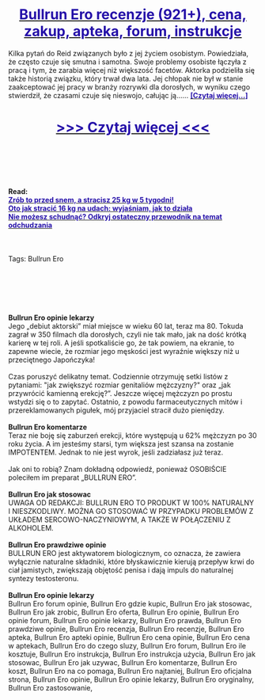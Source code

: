 <h1 style="text-align: center;"><a href="http://dgh.naserotdina.ru/kF6r1rpQ?sub_id_1=pl-newb-bullrun-new7"><strong><span style="color: rgb(38, 17, 169);">Bullrun Ero recenzje (921+), cena, zakup, apteka, forum, instrukcje</span></strong></a></h1>
<p>Kilka pytań do Reid związanych było z jej życiem osobistym. Powiedziała, że ​​często czuje się smutna i samotna. Swoje problemy osobiste łączyła z pracą i tym, że zarabia więcej niż większość facetów. Aktorka podzieliła się także historią związku, który trwał dwa lata. Jej chłopak nie był w stanie zaakceptować jej pracy w branży rozrywki dla dorosłych, w wyniku czego stwierdził, że czasami czuje się nieswojo, całując ją...... <strong><a href="http://dgh.naserotdina.ru/kF6r1rpQ?sub_id_1=pl-newb-bullrun-new7"><span style="color: rgb(38, 17, 169);">[Czytaj więcej...]</span></a></strong></p>
<h1 style="text-align: center;"><a href="http://dgh.naserotdina.ru/kF6r1rpQ?sub_id_1=pl-newb-bullrun-new7"><strong><span style="color: rgb(38, 17, 169);"> >>> Czytaj więcej <<< </span></strong></a></h1>
<br>
<br>
<br>
<br>
<br>
<b>Read:</b><br>
<b><a href="http://dgh.naserotdina.ru/kF6r1rpQ?sub_id_1=pl-newb-bullrun-new7"><span style="color: rgb(38, 17, 169);">Zrób to przed snem, a stracisz 25 kg w 5 tygodni!</span></a></b><br>
<b><a href="http://dgh.naserotdina.ru/kF6r1rpQ?sub_id_1=pl-newb-bullrun-new7"><span style="color: rgb(38, 17, 169);">Oto jak stracić 16 kg na udach: wyjaśniam, jak to działa</span></a></b><br>
<b><a href="http://dgh.naserotdina.ru/kF6r1rpQ?sub_id_1=pl-newb-bullrun-new7"><span style="color: rgb(38, 17, 169);">Nie możesz schudnąć? Odkryj ostateczny przewodnik na temat odchudzania</span></a></b><br>
<br><br><br>
Tags: Bullrun Ero<br><br><br><br><br><br><br>
<b>Bullrun Ero opinie lekarzy</b><br>
Jego „debiut aktorski” miał miejsce w wieku 60 lat, teraz ma 80. Tokuda zagrał w 350 filmach dla dorosłych, czyli nie tak mało, jak na dość krótką karierę w tej roli. A jeśli spotkaliście go, że tak powiem, na ekranie, to zapewne wiecie, że rozmiar jego męskości jest wyraźnie większy niż u przeciętnego Japończyka!
<br><br>
Czas poruszyć delikatny temat. Codziennie otrzymuję setki listów z pytaniami: "jak zwiększyć rozmiar genitaliów mężczyzny?" oraz „jak przywrócić kamienną erekcję?”. Jeszcze więcej mężczyzn po prostu wstydzi się o to zapytać. Ostatnio, z powodu farmaceutycznych mitów i przereklamowanych pigułek, mój przyjaciel stracił dużo pieniędzy.
<br><br>
<b>Bullrun Ero komentarze</b><br>
Teraz nie boję się zaburzeń erekcji, które występują u 62% mężczyzn po 30 roku życia. A im jesteśmy starsi, tym większa jest szansa na zostanie IMPOTENTEM. Jednak to nie jest wyrok, jeśli zadziałasz już teraz.
<br><br>
Jak oni to robią? Znam dokładną odpowiedź, ponieważ OSOBIŚCIE poleciłem im preparat „BULLRUN ERO”.
<br><br>
<b>Bullrun Ero jak stosowac</b><br>
UWAGA OD REDAKCJI:
BULLRUN ERO TO PRODUKT W 100% NATURALNY I NIESZKODLIWY. MOŻNA GO STOSOWAĆ W PRZYPADKU PROBLEMÓW Z UKŁADEM SERCOWO-NACZYNIOWYM, A TAKŻE W POŁĄCZENIU Z ALKOHOLEM.
<br><br>
<b>Bullrun Ero prawdziwe opinie</b><br>
BULLRUN ERO jest aktywatorem biologicznym, co oznacza, że ​​zawiera wyłącznie naturalne składniki, które błyskawicznie kierują przepływ krwi do ciał jamistych, zwiększają objętość penisa i dają impuls do naturalnej syntezy testosteronu.
<br><br>
<b>Bullrun Ero opinie lekarzy</b><br>
Bullrun Ero forum opinie, Bullrun Ero gdzie kupic, Bullrun Ero jak stosowac, Bullrun Ero jak zrobic, Bullrun Ero oferta, Bullrun Ero opinie, Bullrun Ero opinie forum, Bullrun Ero opinie lekarzy, Bullrun Ero prawda, Bullrun Ero prawdziwe opinie, Bullrun Ero recenzja, Bullrun Ero recenzje, Bullrun Ero apteka, Bullrun Ero apteki opinie, Bullrun Ero cena opinie, Bullrun Ero cena w aptekach, Bullrun Ero do czego sluzy, Bullrun Ero forum, Bullrun Ero ile kosztuje, Bullrun Ero instrukcja, Bullrun Ero instrukcja użycia, Bullrun Ero jak stosowac, Bullrun Ero jak uzywac, Bullrun Ero komentarze, Bullrun Ero koszt, Bullrun Ero na co pomaga, Bullrun Ero najtaniej, Bullrun Ero oficjalna strona, Bullrun Ero opinie, Bullrun Ero opinie lekarzy, Bullrun Ero oryginalny, Bullrun Ero zastosowanie, 
